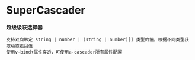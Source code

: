 # SuperCascader

**超级级联选择器**

```text
支持双向绑定 string | number | (string | number)[] 类型的值，根据不同类型获取动态返回值
使用v-bind+属性穿透，可使用a-cascader所有属性配置
```
